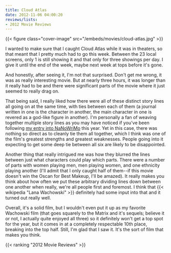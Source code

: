 ```yaml
---
title: Cloud Atlas
date: 2012-11-06 04:00:20
reviews/lists:
- 2012 Movie Reviews
---
```

{{< figure class="cover-image" src="/embeds/movies/cloud-atlas.jpg" >}}

I wanted to make sure that I caught Cloud Atlas while it was in theaters, so that meant that I pretty much had to go this week. Between the 23 local screens, only 1 is still showing it and that only for three showings per day. I give it until the end of the week, maybe next week at tops before it's gone.

<!--more-->

And honestly, after seeing it, I'm not that surprised. Don't get me wrong, it was as really interesting movie. But at nearly three hours, it was longer than it really had to be and there were significant parts of the movie where it just seemed to really drag on.

That being said, I really liked how there were all of these distinct story lines all going on at the same time, with ties between each of them (a journal written in one is the character in another, the main character in one is revered as a god-like figure in another). I'm personally a fan of weaving together multiple story lines as you may have noticed if you've been following <a title="NaNoWriMo 2012" href="blog.jverkamp.com/category/writing/novels/nanowrimo-2012/">my entry into NaNoWriMo</a> this year. Yet in this case, there was nothing so direct as to cleanly tie them all together, which I think was one of the film's greatest strengths and greatest weaknesses. People going into it expecting to get some deep tie between all six are likely to be disappointed.

Another thing that really intrigued me was how they blurred the lines between just what characters could play which parts. There were a number of parts with women playing men, men playing women, and one ethnicity playing another (I'll admit that I only caught half of them--if this movie doesn't win the Oscan for Best Makeup, I'll be amazed). It really makes you think about how often we put these arbitrary dividing lines down between one another when really, we're all people first and foremost. I think that {{< wikipedia "Lana Wachowski" >}} definitely had some input into that and it turned out really well.

Overall, it's a solid film, but I wouldn't even put it up as my favorite Wachowski film (that goes squarely to the Matrix and it's sequels; believe it or not, I actually quite enjoyed all three) so it definitely won't get a top spot for the year, but it comes in at a completely respectable 10th place, breaking into the top half. Still, I'm glad that I saw it. It's the sort of film that makes you think.

{{< ranking "2012 Movie Reviews" >}}
